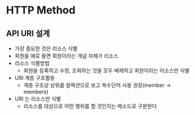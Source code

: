 # HTTP Method
## API URI 설계
- 가장 중요한 것은 리소스 식별
- 회원을 예로 들면 회원이라는 개념 자체가 리소스
- 리소스 식별방법
  - 회원을 등록하고 수정, 조회하는 것을 모두 배제하고 회원이라는 리소스만 식별
- URI 계층 구조활용
  - 계층 구조상 상위를 컬렉션으로 보고 복수단어 사용 권장(member -> members)
- URI 는 리소스만 식별
  - 리소스를 대상으로 어떤 행위를 할 것인지는 메소드로 구분한다
